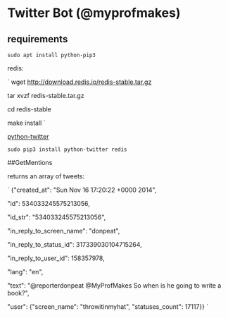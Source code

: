 # Twitter Bot (@myprofmakes)

## requirements

`sudo apt install python-pip3` 

redis:

`
wget http://download.redis.io/redis-stable.tar.gz

tar xvzf redis-stable.tar.gz

cd redis-stable

make install
`

[python-twitter](https://github.com/bear/python-twitter)

`sudo pip3 install python-twitter redis`

##GetMentions 

returns an array of tweets:

`
{"created_at": "Sun Nov 16 17:20:22 +0000 2014",

 "id": 534033245575213056,

 "id_str": "534033245575213056",

 "in_reply_to_screen_name": "donpeat",

 "in_reply_to_status_id": 317339030104715264,

 "in_reply_to_user_id": 158357978,

 "lang": "en",

 "text": "@reporterdonpeat @MyProfMakes So when is he going to write a book?",

 "user": {"screen_name": "throwitinmyhat",      "statuses_count": 17117}}
`
